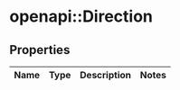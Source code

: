 # openapi::Direction

## Properties
Name | Type | Description | Notes
------------ | ------------- | ------------- | -------------


